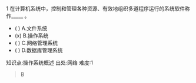 1
在计算机系统中，控制和管理各种资源、有效地组织多道程序运行的系统软件称作_____ 。
- ( ) A.文件系统
- (x) B.操作系统
- ( ) C.网络管理系统
- ( ) D.数据库管理系统

知识点:操作系统概述
出处:网络
难度:1
> B
